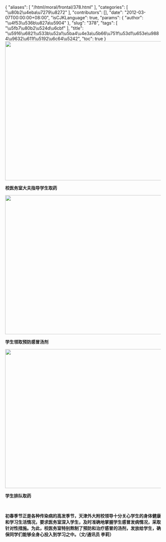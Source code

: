 {
    "aliases": [
        "/html/moral/frontal/378.html"
    ],
    "categories": [
        "\u80b2\u4eba\u7279\u8272"
    ],
    "contributors": [],
    "date": "2012-03-07T00:00:00+08:00",
    "isCJKLanguage": true,
    "params": {
        "author": "\u4f53\u536b\u827a\u5904"
    },
    "slug": "378",
    "tags": [
        "\u5fb7\u80b2\u524d\u6cbf"
    ],
    "title": "\u5916\u6821\u533b\u52a1\u5ba4\u4e3a\u5b66\u751f\u53d1\u653e\u9884\u9632\u611f\u5192\u6c64\u5242",
    "toc": true
}
**<img
    src="https://cdn.tfls.online/mirror/full/34ae36576001ebbe5d2e97236050031866dbd7c8.jpg"
    style="display:block;margin-left:auto;margin-right:auto;"
    decoding="async"
    fetchpriority="auto"
    loading="lazy"
    height="450"
    width="600"
/>**

**校医务室大夫指导学生取药**

**<img
    src="https://cdn.tfls.online/mirror/full/a05293ab9222104faec510fb249501243b72feaa.jpg"
    style="display:block;margin-left:auto;margin-right:auto;"
    decoding="async"
    fetchpriority="auto"
    loading="lazy"
    height="450"
    width="600"
/>**

**学生领取预防感冒汤剂**

**<img
    src="https://cdn.tfls.online/mirror/full/59ea3e8d609ec67df0f510adb05cbf22516e363f.jpg"
    style="display:block;margin-left:auto;margin-right:auto;"
    decoding="async"
    fetchpriority="auto"
    loading="lazy"
    height="450"
    width="600"
/>**

**学生排队取药**

 

**初春季节正是各种传染病的高发季节，天津外大附校领导十分关心学生的身体健康和学习生活情况，要求医务室深入学生，及时准确地掌握学生感冒发病情况，采取针对性措施。为此，校医务室特别熬制了预防和治疗感冒的汤剂，发放给学生，确保同学们能够全身心投入到学习之中。（文/通讯员 李莉）**

